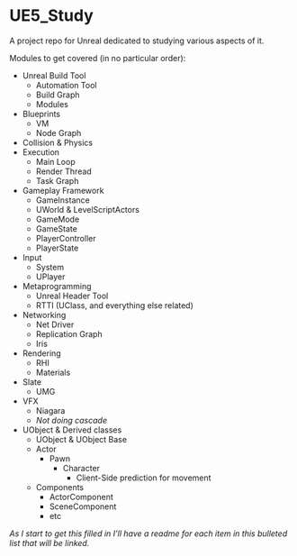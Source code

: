 # UE5_Study

A project repo for Unreal dedicated to studying various aspects of it.

Modules to get covered (in no particular order):

* Unreal Build Tool
  * Automation Tool
  * Build Graph
  * Modules
* Blueprints
  * VM
  * Node Graph
* Collision & Physics
* Execution
  * Main Loop
  * Render Thread
  * Task Graph
* Gameplay Framework
  * GameInstance
  * UWorld & LevelScriptActors
  * GameMode
  * GameState
  * PlayerController
  * PlayerState
* Input
  * System
  * UPlayer
* Metaprogramming
  * Unreal Header Tool
  * RTTI (UClass, and everything else related)
* Networking
  * Net Driver
  * Replication Graph
  * Iris
* Rendering
  * RHI
  * Materials
* Slate
  * UMG
* VFX
  * Niagara
  * *Not doing cascade*
* UObject & Derived classes
  * UObject & UObject Base
  * Actor
    * Pawn
      * Character
        * Client-Side prediction for movement
  * Components
    * ActorComponent
    * SceneComponent
    * etc

*As I start to get this filled in I'll have a readme for each item in this bulleted list that will be linked.*

